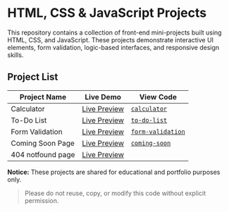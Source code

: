 # HTML, CSS & JavaScript Projects

This repository contains a collection of front-end mini-projects built using HTML, CSS, and JavaScript. These projects demonstrate interactive UI elements, form validation, logic-based interfaces, and responsive design skills.

## Project List

| Project Name      | Live Demo                                                   |   View Code                            |
|------------------ |-------------------------------------------------------------|----------------------------------------|
| Calculator        | [Live Preview](https://calculator-by-ayesha.netlify.app/)   | [`calculator`](calculator.html)        |
| To-Do List        | [Live Preview](https://to-do-list-ayesha.netlify.app/)      | [`to-do-list`](./to-do-list)           |
| Form Validation   | [Live Preview](https://form-validation-ayesha.netlify.app/) | [`form-validation`](./form-validation) |  
| Coming Soon Page  | [Live Preview](https://coming-soon-ayesha.netlify.app/)     | [`coming-soon`](./coming-soon)         |
| 404 notfound page | [Live Preview](https://404-pag-ayesha.netlify.app/)         |

**Notice:** These projects are shared for educational and portfolio purposes only.  
> Please do not reuse, copy, or modify this code without explicit permission.
